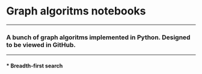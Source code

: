 # Graph algoritms notebooks
___________________________
### A bunch of graph algoritms implemented in Python. Designed to be viewed in GitHub.
___________________________
#### * __Breadth-first search__
